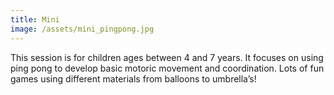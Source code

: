 ```yaml
---
title: Mini
image: /assets/mini_pingpong.jpg
---
```

This session is for children ages between 4 and 7 years. It focuses on using ping pong to develop basic motoric movement and coordination. Lots of fun games using different materials from balloons to umbrella’s!